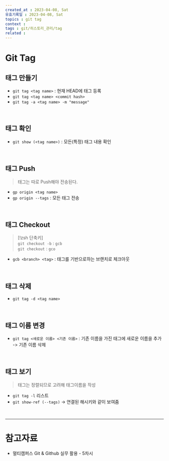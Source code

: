 ```yaml
---
created_at : 2023-04-08, Sat
유효기록일 : 2023-04-08, Sat
topics : git tag
context : 
tags : git/히스토리_관리/tag
related : 
---
```

# Git Tag
## 태그 만들기
- `git tag <tag name>` : 현재 HEAD에 태그 등록
- `git tag <tag name> <commit hash>`
- `git tag -a <tag name> -m "message"`

<br>

## 태그 확인
- `git show (<tag name>)` : 모든(특정) 태그 내용 확인

<br>

## 태그 Push
> 태그는 따로 Push해야 전송된다.

- `gp origin <tag name>`
- `gp origin --tags` : 모든 태그 전송

<br>

## 태그 Checkout
> [!zsh 단축키]  
> `git checkout -b` : `gcb`  
> `git checkout` : `gco`

- `gcb <branch> <tag>` : 태그를 기반으로하는 브랜치로 체크아웃

<br>

## 태그 삭제
- `git tag -d <tag name>`

<br>

## 태그 이름 변경
- `git tag <새로운 이름> <기존 이름>` : 기존 이름을 가진 태그에 새로운 이름을 추가 -> 기존 이름 삭제

<br>

## 태그 보기
> 태그는 정렬되므로 고려해 태그이름을 작성

- `git tag -l`   리스트
- `git show-ref (--tags)` -> 연결된 해시키와 같이 보여줌

<br>

---
# 참고자료
- 멀티캠퍼스 Git & Github 실무 활용 - 5차시